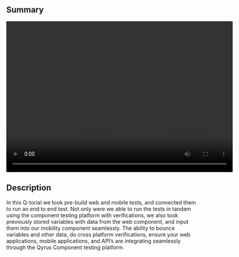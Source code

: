 ## Summary

<video width="600px" height="400px" controls>
  <source src="/_webrepo/_projectcreation/../../_media/_videos/_webVideos/Clip9-worksheet2.mp4" type="video/mp4">
</video>

## Description

In this Q-torial we took pre-build web and mobile tests, and connected them to run an end to end test. Not only were we able to run the tests in tandem using the component testing platform with verifications, we also took previously stored variables with data from the web component, and input them into our mobility component seamlessly. The ability to bounce variables and other data, do cross platform verifications, ensure your web applications, mobile applications, and API’s are integrating seamlessly through the Qyrus Component testing platform. 
